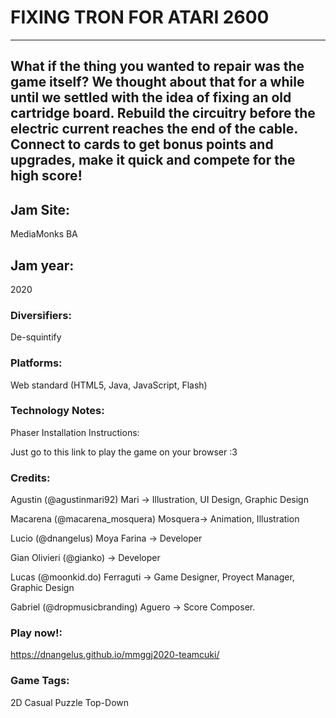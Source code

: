 # FIXING TRON FOR ATARI 2600
---
What if the thing you wanted to repair was the game itself? We thought about that for a while until we settled with the idea of fixing an old cartridge board. Rebuild the circuitry before the electric current reaches the end of the cable. Connect to cards to get bonus points and upgrades, make it quick and compete for the high score!
---
## Jam Site: 
MediaMonks BA
## Jam year: 
2020
### Diversifiers: 
De-squintify
### Platforms: 
Web standard (HTML5, Java, JavaScript, Flash)
### Technology Notes: 
Phaser
Installation Instructions: 

Just go to this link to play the game on your browser :3

 
### Credits: 

Agustin (@agustinmari92) Mari -> Illustration, UI Design, Graphic Design 

Macarena (@macarena_mosquera) Mosquera-> Animation, Illustration

Lucio (@dnangelus) Moya Farina -> Developer 

Gian Olivieri (@gianko) -> Developer

Lucas (@moonkid.do) Ferraguti -> Game Designer, Proyect Manager, Graphic Design

Gabriel (@dropmusicbranding) Aguero -> Score Composer.
### Play now!: 
https://dnangelus.github.io/mmggj2020-teamcuki/
### Game Tags: 
2D
Casual
Puzzle
Top-Down
